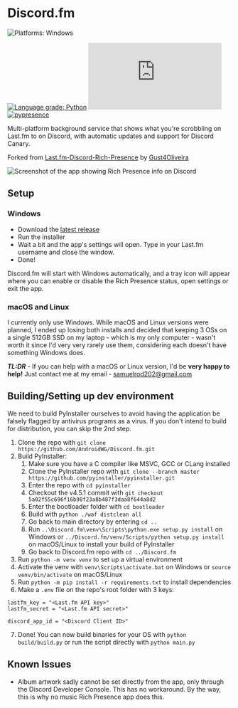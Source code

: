 # Discord.fm
![Platforms: Windows](https://img.shields.io/badge/Windows-0078D6?style=for-the-badge&logo=windows&logoColor=white)

[![Language grade: Python](https://img.shields.io/lgtm/grade/python/g/AndroidWG/Discord.fm.svg?logo=lgtm&logoWidth=20&style=flat-square)](https://lgtm.com/projects/g/AndroidWG/Discord.fm/context:python)
![GitHub](https://img.shields.io/github/license/AndroidWG/Discord.fm?style=flat-square)
[![pypresence](https://img.shields.io/badge/using-pypresence-00bb88.svg?style=flat-square&logo=discord&logoWidth=20&logoColor=white)](https://github.com/qwertyquerty/pypresence)

Multi-platform background service that shows what you're scrobbling on Last.fm to on Discord, with automatic updates and support for Discord Canary.

Forked from [Last.fm-Discord-Rich-Presence](https://github.com/Gust4Oliveira/Last.fm-Discord-Rich-Presence) by [Gust4Oliveira](https://github.com/Gust4Oliveira)

![Screenshot of the app showing Rich Presence info on Discord](https://i.imgur.com/t4TCs0T.png)

## Setup
### Windows
- Download the [latest release](https://github.com/AndroidWG/Discord.fm/releases/latest)
- Run the installer
- Wait a bit and the app's settings will open. Type in your Last.fm username and close the window.
- Done!

Discord.fm will start with Windows automatically, and a tray icon will appear where you can enable or disable the Rich Presence status, open settings or exit the app.

### macOS and Linux
I currently only use Windows. While macOS and Linux versions were planned, I ended up losing both installs and decided that keeping 3 OSs on a single 512GB SSD on my laptop - which is my only computer - wasn't worth it since I'd very very rarely use them, considering each doesn't have something Windows does.

**_TL:DR_** - If you can help with a macOS or Linux version, I'd be **very happy to help!** Just contact me at my email - [samuelrod202@gmail.com](mailto:samuelrod202@gmail.com)

## Building/Setting up dev environment
We need to build PyInstaller ourselves to avoid having the application be falsely flagged by antivirus programs as a virus. If you don't intend to build for distribution, you can skip the 2nd step.

1. Clone the repo with `git clone https://github.com/AndroidWG/Discord.fm.git`
2. Build PyInstaller:
    1. Make sure you have a C compiler like MSVC, GCC or CLang installed
    2. Clone the PyInstaller repo with `git clone --branch master https://github.com/pyinstaller/pyinstaller.git`
    3. Enter the repo with `cd pyinstaller`
    4. Checkout the v4.5.1 commit with `git checkout 5a02f55c696f16b98f23a8b487f3daa8f644a8d2`
    5. Enter the bootloader folder with `cd bootloader`
    6. Build with `python ./waf distclean all`
    7. Go back to main directory by entering `cd ..`
    8. Run `..\Discord.fm\venv\Scripts\python.exe setup.py install` on Windows or `../Discord.fm/venv/Scripts/python setup.py install` on macOS/Linux to install your build of PyInstaller
    9. Go back to Discord.fm repo with `cd ../Discord.fm`
3. Run `python -m venv venv` to set up a virtual environment
4. Activate the venv with `venv\Scripts\activate.bat` on Windows or `source venv/bin/activate` on macOS/Linux
5. Run `python -m pip install -r requirements.txt` to install dependencies
6. Make a `.env` file on the repo's root folder with 3 keys:
```
lastfm_key = "<Last.fm API key>"
lastfm_secret = "<Last.fm API secret>"

discord_app_id = "<Discord Client ID>"
```
7. Done! You can now build binaries for your OS with `python build/build.py` or run the script directly with `python main.py`

## Known Issues
- Album artwork sadly cannot be set directly from the app, only through the Discord Developer Console. This has no workaround. By the way, this is why no music Rich Presence app does this.